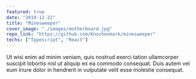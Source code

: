 ```yaml
---
featured: true
date: "2019-12-22"
title: "Minesweeper"
cover_image: "./images/motherboard.jpg"
repo_link: "https://github.com/Knochenmark/minesweeper"
techs: ["Typescript", "React"]
---
```


Ut wisi enim ad minim veniam, quis nostrud exerci tation ullamcorper suscipit lobortis nisl ut aliquip ex ea commodo consequat. Duis autem vel eum iriure dolor in hendrerit in vulputate velit esse molestie consequat.
